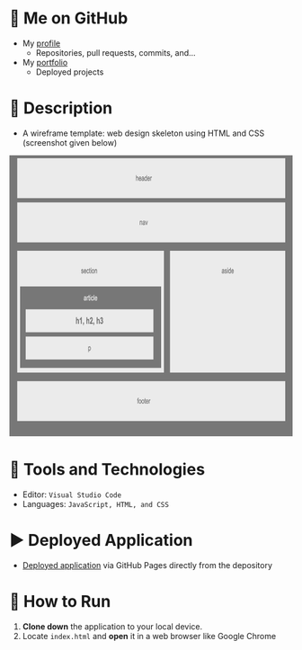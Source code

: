 # :link: Me on GitHub
* My [profile](https://github.com/ArsalanAtGH)
  * Repositories, pull requests, commits, and...
* My [portfolio](https://arsalanatgh.github.io)
  * Deployed projects

# :page_with_curl: Description
* A wireframe template: web design skeleton using HTML and CSS (screenshot given below)

<img src="Docs/Images/main_page.png" width="700" height="500">

# :nut_and_bolt: Tools and Technologies
* Editor: `Visual Studio Code`
* Languages: `JavaScript, HTML, and CSS`

# :arrow_forward: Deployed Application
* [Deployed application](https://arsalanatgh.github.io/1_BootcampAssign_Wireframe/) via GitHub Pages directly from the depository

# :wrench: How to Run
1. **Clone down** the application to your local device.
2. Locate `index.html` and **open** it in a web browser like Google Chrome
